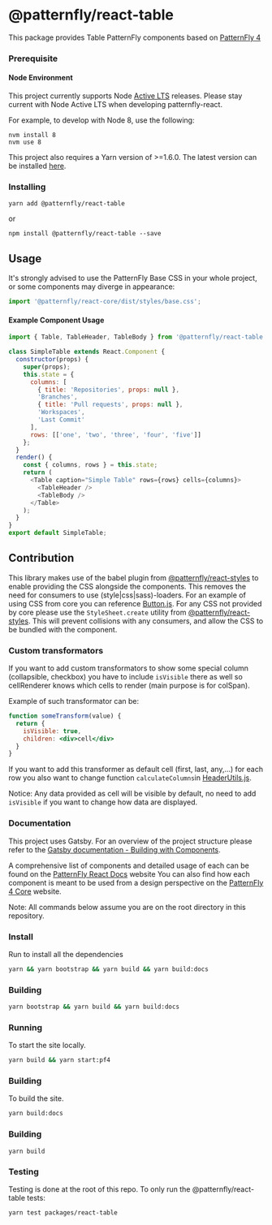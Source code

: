 # @patternfly/react-table

This package provides Table PatternFly components based on [PatternFly 4][patternfly-4]

### Prerequisite

#### Node Environment

This project currently supports Node [Active LTS](https://github.com/nodejs/Release#release-schedule) releases. Please stay current with Node Active LTS when developing patternfly-react.

For example, to develop with Node 8, use the following:

```
nvm install 8
nvm use 8
```

This project also requires a Yarn version of >=1.6.0. The latest version can be installed [here](https://yarnpkg.com/).

### Installing

```
yarn add @patternfly/react-table
```

or

```
npm install @patternfly/react-table --save
```

## Usage

It's strongly advised to use the PatternFly Base CSS in your whole project, or some components may diverge in appearance:

```js
import '@patternfly/react-core/dist/styles/base.css';
```

#### Example Component Usage

```js
import { Table, TableHeader, TableBody } from '@patternfly/react-table';

class SimpleTable extends React.Component {
  constructor(props) {
    super(props);
    this.state = {
      columns: [
        { title: 'Repositories', props: null },
        'Branches',
        { title: 'Pull requests', props: null },
        'Workspaces',
        'Last Commit'
      ],
      rows: [['one', 'two', 'three', 'four', 'five']]
    };
  }
  render() {
    const { columns, rows } = this.state;
    return (
      <Table caption="Simple Table" rows={rows} cells={columns}>
        <TableHeader />
        <TableBody />
      </Table>
    );
  }
}
export default SimpleTable;
```

## Contribution

This library makes use of the babel plugin from [@patternfly/react-styles](../react-styles/README.md) to enable providing the CSS alongside the components. This removes the need for consumers to use (style|css|sass)-loaders. For an example of using CSS from core you can reference [Button.js](./src/components/Button/Button.js). For any CSS not provided by core please use the `StyleSheet.create` utility from [@patternfly/react-styles](../react-styles/README.md). This will prevent collisions with any consumers, and allow the CSS to be bundled with the component.

### Custom transformators

If you want to add custom transformators to show some special column (collapsible, checkbox) you have to include `isVisible` there as well so cellRenderer knows which cells to render (main purpose is for colSpan).

Example of such transformator can be:

```jsx
function someTransform(value) {
  return {
    isVisible: true,
    children: <div>cell</div>
  }
}
```

If you want to add this transformer as default cell (first, last, any,...) for each row you also want to change function `calculateColumns`in [HeaderUtils.js](src/components/Table/utils/HeaderUtils.js).

Notice: Any data provided as cell will be visible by default, no need to add `isVisible` if you want to change how data are displayed.

### Documentation

This project uses Gatsby. For an overview of the project structure please refer to the [Gatsby documentation - Building with Components](https://www.gatsbyjs.org/docs/building-with-components/).

A comprehensive list of components and detailed usage of each can be found on the [PatternFly React Docs][docs] website
You can also find how each component is meant to be used from a design perspective on the [PatternFly 4 Core][patternfly-4] website.

Note: All commands below assume you are on the root directory in this repository.

### Install

Run to install all the dependencies

```sh
yarn && yarn bootstrap && yarn build && yarn build:docs
```

### Building

```sh
yarn bootstrap && yarn build && yarn build:docs
```

### Running

To start the site locally.

```sh
yarn build && yarn start:pf4
```

### Building

To build the site.

```sh
yarn build:docs
```

### Building

```
yarn build
```

### Testing

Testing is done at the root of this repo. To only run the @patternfly/react-table tests:

```
yarn test packages/react-table
```

[patternfly-4]: https://github.com/patternfly/patternfly-next
[docs]: https://patternfly-react.surge.sh
